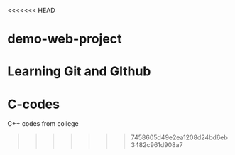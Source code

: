 <<<<<<< HEAD
# demo-web-project
Learning Git and GIthub
=======
# C-codes
C++ codes from college
>>>>>>> 7458605d49e2ea1208d24bd6eb3482c961d908a7
